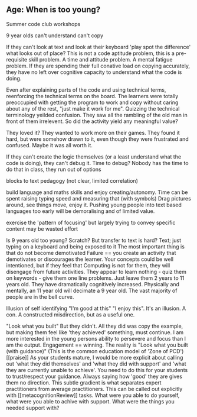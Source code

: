 Age: When is too young?
-----------------------

Summer code club workshops

9 year olds
can't understand
can't copy

If they can't look at text and look at their keyboard
'play spot the difference' what looks out of place?
This is not a code aptitude problem, this is a pre-requisite skill problem. A time and attitude problem. A mental fatigue problem. If they are spending their full conative load on copying accurately, they have no left over cognitive capacity to understand what the code is doing.

Even after explaining parts of the code and using technical terms, reenforcing the technical terms on the board. The learners were totally preoccupied with getting the program to work and copy without caring about any of the rest, "just make it work for me".
Quizzing the technical terminology yeilded confusion. They saw all the rambling of the old man in front of them irrelevent.
So did the activity yield any meaningful value?

They loved it? They wanted to work more on their games. They found it hard, but were somehow drawn to it, even though they were frustrated and confused. Maybe it was all worth it.

If they can't create the logic themselves (or a least understand what the code is doing), they can't debug it.
Time to debug? Nobody has the time to do that in class, they run out of options

blocks to text pedagogy (not clear, limited correlation)

build language and maths skills and enjoy creating/autonomy. Time can be spent raising typing speed and measuring that (with symbols)
Drag pictures around, see things move, enjoy it. Pushing young people into text based languages too early will be demoralising and of limited value.

exercise the 'pattern of focusing' but largely trying to convey specific content may be wasted effort



Is 9 years old too young?
Scratch? But transfer to text is hard?
Text; just typing on a keyboard and being exposed to it
The most important thing is that do not become demotivated
Failure == you create an activity that demotivates or discourages the learner. Your concepts could be well intentioned, but if they feel that Computing is not for them, they will disengage from future activities.
They appear to learn nothing - quiz them on keywords - give them one line problems.
Just leave them 2 years to 11 years old. They have dramatically cognitively increased. Physically and mentally, an 11 year old will decimate a 9 year old. The vast majority of people are in the bell curve.



Illusion of self identifying "I'm good at this" "I enjoy this". It's an illusion. A con. A constructed misdirection, but as a useful one.


"Look what you built"
But they didn't. All they did was copy the example, but making them feel like 'they achieved' something, must continue.
I am more interested in the young persons ability to persevere and focus than I am the output. Engagement == winning.
The reality is "Look what you built (with guidance)"
(This is the common education model of 'Zone of PCD')
[[praise]]
As your students mature, I would be more explicit about calling out 'what they did themselves' and 'what they did with support' and 'what they are currently unable to achieve'. You need to do this for your students to trust/respect your guidance. Always saying how 'good' they are gives them no direction.
This subtle gradient is what separates expert practitioners from average practitioners.
This can be called out explicitly with [[metacognitionReview]] tasks. What were you able to do yourself, what were you able to achive with support. What were the things you needed support with?

